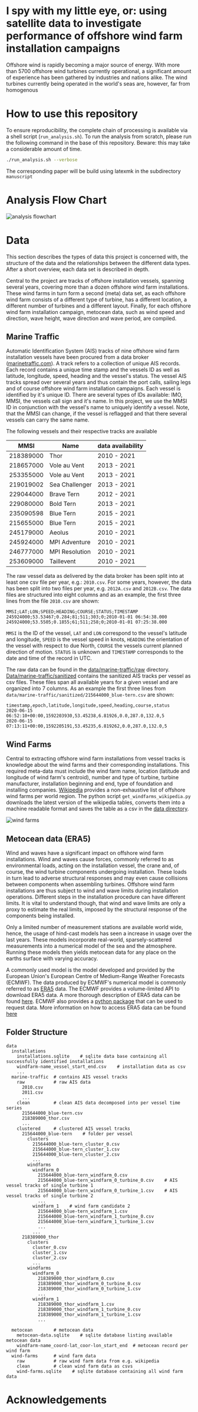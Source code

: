 # I spy with my little eye, or: using satellite data to investigate performance of offshore wind farm installation campaigns

Offshore wind is rapidly becoming a major source of energy. With more than 5700 offshore wind turbines currently
operational, a significant amount of experience has been gathered by industries and nations alike. The wind turbines
currently being operated in the world's seas are, however, far from homogenous 

# How to use this repository

To ensure reproducibility, the complete chain of processing is available via a shell script (`run_analysis.sh`). 
To run the analysis from scratch, please run the following command in the base of this repository. Beware: 
this may take a considerable amount of time.

```bash
./run_analysis.sh --verbose
```

The corresponding paper will be build using latexmk in the subdirectory `manuscript`

# Analysis Flow Chart

![analysis flowchart](manuscript/figures/analysis_flowchart.svg)

# Data 

This section describes the types of data this project is concerned with, the structure of the data and the
relationships between the different data types. After a short overview, each data set is described in depth. 

Central to the project are tracks of offshore installation vessels, spanning several years, covering more than a
dozen offshore wind farm installations. These wind farms in turn form a second (meta) data set, as each offshore
wind farm consists of a different type of turbine, has a different location, a different number of turbines and 
a different layout. Finally, for each offshore wind farm installation campaign, metocean data, such as wind speed
and direction, wave height, wave direction and wave period, are compiled.

## Marine Traffic
Automatic Identification System (AIS) tracks of nine offshore wind farm installation vessels have been procured
from a data broker ([marinetraffic.com](https://marinetraffic.com)). 
A track refers to a collection of unique AIS records. Each record contains a unique time stamp and the vessels 
ID as well as latitude, longitude, speed, heading and the vessel's status. 
The vessel AIS tracks spread over several years and thus contain the port calls, sailing legs and of course 
offshore wind farm installation campaigns. 
Each vessel is identified by it's unique ID. There are several types of IDs available: IMO, MMSI, the vessels 
call sign and it's name. In this project, we use the MMSI ID in conjunction with the vessel's name to uniquely identify a vessel. 
Note, that the MMSI can change, if the  vessel is reflagged and that there several vessels can carry the same name. 

The following vessels and their respective tracks are available

| MMSI      | Name           | data availability |
| --------- | -------------- | ----------------- |
| 218389000 | Thor           | 2010 - 2021       |
| 218657000 | Vole au Vent   | 2013 - 2021       |
| 253355000 | Vole au Vent   | 2013 - 2021       |
| 219019002 | Sea Challenger | 2013 - 2021       |
| 229044000 | Brave Tern     | 2012 - 2021       |
| 229080000 | Bold Tern      | 2013 - 2021       |
| 235090598 | Blue Tern      | 2015 - 2021       |
| 215655000 | Blue Tern      | 2015 - 2021       |
| 245179000 | Aeolus         | 2010 - 2021       |
| 245924000 | MPI Adventure  | 2010 - 2021       |
| 246777000 | MPI Resolution | 2010 - 2021       |
| 253609000 | Taillevent     | 2010 - 2021       |
 
The raw vessel data as delivered by the data broker has been split into at least one csv file per year, 
e.g.: `2010.csv`. For some years, however, the data has been split into two files per year, e.g. `2012A.csv` and `2012B.csv`. 
The data files are structured into eight columns and as an example, the first three lines from the file `2010.csv` are shown:

```
MMSI;LAT;LON;SPEED;HEADING;COURSE;STATUS;TIMESTAMP
245924000;53.53467;0.284;81;511;303;0;2010-01-01 06:54:38.000
245924000;53.5505;0.1855;61;511;258;0;2010-01-01 07:25:38.000
```

`MMSI` is the ID of the vessel, `LAT` and `LON` correspond to the vessel's latitude and longitude, 
`SPEED` is the vessel speed in knots, `HEADING` the orientation of the vessel with respect to due North,
`COURSE` the vessels current planned direction of motion. `STATUS` is unknown and `TIMESTAMP` corresponds to the
date and time of the record in UTC.

The raw data can be found in the [data/marine-traffic/raw](data/marine-traffic/raw) directory.
[Data/marine-traffic/sanitized](data/marine-traffic/sanitized) contains the sanitized AIS tracks per vessel as 
csv files. These files span all available years for a given vessel and are organized into 7 columns. As an 
example the first three lines from `data/marine-traffic/sanitized/215644000_blue-tern.csv` are shown:

```
timestamp,epoch,latitude,longitude,speed,heading,course,status
2020-06-15 06:52:10+00:00,1592203930,53.45238,6.81926,0.0,287.0,132.0,5
2020-06-15 07:13:11+00:00,1592205191,53.45235,6.819262,0.0,287.0,132.0,5
```

## Wind Farms

Central to extracting offshore wind farm installations from vessel tracks is knowledge about the wind farms and their
corresponding installations. This required meta-data must include the wind farm name, location 
(latitude and longitude of wind farm's centroid), number and type of turbine, turbine manufacturer, installation 
beginning and end, type of foundation and installing companies. 
[Wikipedia](https://de.wikipedia.org/wiki/Liste_der_Offshore-Windparks) provides a non-exhaustive list of 
offshore wind farms per world region. The python script `get_windfarms_wikipedia.py` downloads the latest version
of the wikipedia tables, converts them into a machine readable format and saves the table as a csv in the [data directory](data/windfarms/windfarms.csv). 

![wind farms](manuscript/figures/windfarms.png)

## Metocean data (ERA5)

Wind and waves have a significant impact on offshore wind farm installations. Wind and waves cause forces, commonly
referred to as environmental loads, acting on the installation vessel, the crane and, of course, the wind turbine components 
undergoing installation. These loads in turn lead to adverse structural responses and may even cause
collisions between components when assembling turbines. Offshore wind farm installations are thus subject to 
wind and wave limits during installation operations. Different steps in the installation procedure can have
different limits. It is vital to understand though, that wind and wave limits are only a proxy to estimate the real 
limits, imposed by the structural response of the components being installed. 

Only a limited number of measurement stations are available world wide, hence, the usage of hind-cast models
has seen a increase in usage over the last years. These models incorporate real-world, sparsely-scattered measurements
into a numerical model of the sea and the atmosphere. Running these models then yields metocean data for any place 
on the earths surface with varying accuracy. 

A commonly used model is the model developed and provided by the European Union's European Centre of Medium-Range Weather Forecasts
(ECMWF). The data produced by ECMWF's numerical model is commonly referred to as
[ERA5](https://www.ecmwf.int/en/forecasts/datasets/reanalysis-datasets/era5) data. The ECMWF provides a volume-limited
API to download ERA5 data. A more thorough description of ERA5 data can be found 
[here](https://confluence.ecmwf.int/display/CKB/The+family+of+ERA5+datasets). ECMWF also provides a 
[python package](https://cds.climate.copernicus.eu/api-how-to) that can be used to request data. 
More information on how to access ERA5 data can be found [here](https://confluence.ecmwf.int/display/CKB/How+to+download+ERA5)

## Folder Structure

```
data
  installations
    installations.sqlite    # sqlite data base containing all successfully identified installations
    windfarm-name_vessel_start_end.csv    # installation data as csv
    ...
  marine-traffic  # contains AIS vessel tracks
    raw           # raw AIS data
      2010.csv
      2011.csv
      ...
    clean         # clean AIS data decomposed into per vessel time series
      215644000_blue-tern.csv
      218389000_thor.csv
      ...
    clustered     # clustered AIS vessel tracks
      215644000_blue-tern    # folder per vessel
        clusters
          215644000_blue-tern_cluster_0.csv
          215644000_blue-tern_cluster_1.csv
          215644000_blue-tern_cluster_2.csv
          ...
        windfarms
          windfarm_0
            215644000_blue-tern_windfarm_0.csv
            215644000_blue-tern_windfarm_0_turbine_0.csv    # AIS vessel tracks of single turbine 1
            215644000_blue-tern_windfarm_0_turbine_1.csv    # AIS vessel tracks of single turbine 2
            ...
          windfarm_1    # wind farm candidate 2
            215644000_blue-tern_windfarm_1.csv
            215644000_blue-tern_windfarm_1_turbine_0.csv
            215644000_blue-tern_windfarm_1_turbine_1.csv
            ...
          ...
      218389000_thor
        clusters
          cluster_0.csv
          cluster_1.csv
          cluster_2.csv
          ...
        windfarms
          windfarm_0
            218389000_thor_windfarm_0.csv
            218389000_thor_windfarm_0_turbine_0.csv
            218389000_thor_windfarm_0_turbine_1.csv
            ...
          windfarm_1
            218389000_thor_windfarm_1.csv
            218389000_thor_windfarm_1_turbine_0.csv
            218389000_thor_windfarm_1_turbine_1.csv
            ...

  metocean        # metocean data
    metocean-data.sqlite    # sqlite database listing available metocean data
    windfarm-name_coord-lat_coor-lon_start_end  # metocean record per wind farm 
  wind-farms      # wind farm data
    raw           # raw wind farm data from e.g. wikipedia
    clean         # clean wind farm data as csvs
    wind-farms.sqlite    # sqlite database containing all wind farm data
```

# Acknowledgements



